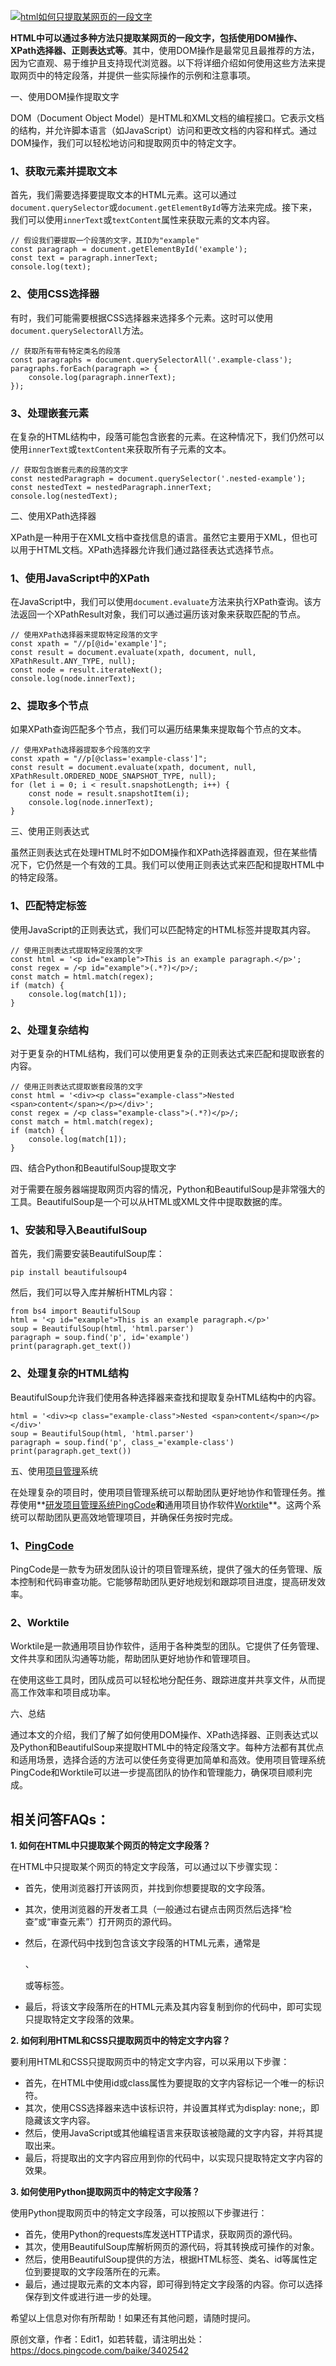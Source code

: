 [![html如何只提取某网页的一段文字](https://cdn-docs-new.pingcode.com/baike/wp-content/uploads/2024/10/d20ca504fe6a303acccb057e2ffbec2b.webp)](https://cdn-docs-new.pingcode.com/baike/wp-content/uploads/2024/10/d20ca504fe6a303acccb057e2ffbec2b.webp)

**HTML中可以通过多种方法只提取某网页的一段文字，包括使用DOM操作、XPath选择器、正则表达式等**。其中，使用DOM操作是最常见且最推荐的方法，因为它直观、易于维护且支持现代浏览器。以下将详细介绍如何使用这些方法来提取网页中的特定段落，并提供一些实际操作的示例和注意事项。

一、使用DOM操作提取文字

DOM（Document Object Model）是HTML和XML文档的编程接口。它表示文档的结构，并允许脚本语言（如JavaScript）访问和更改文档的内容和样式。通过DOM操作，我们可以轻松地访问和提取网页中的特定文字。

### 1、获取元素并提取文本

首先，我们需要选择要提取文本的HTML元素。这可以通过`document.querySelector`或`document.getElementById`等方法来完成。接下来，我们可以使用`innerText`或`textContent`属性来获取元素的文本内容。

```
// 假设我们要提取一个段落的文字，其ID为"example"
const paragraph = document.getElementById('example');
const text = paragraph.innerText;
console.log(text);
```

### 2、使用CSS选择器

有时，我们可能需要根据CSS选择器来选择多个元素。这时可以使用`document.querySelectorAll`方法。

```
// 获取所有带有特定类名的段落
const paragraphs = document.querySelectorAll('.example-class');
paragraphs.forEach(paragraph => {
    console.log(paragraph.innerText);
});
```

### 3、处理嵌套元素

在复杂的HTML结构中，段落可能包含嵌套的元素。在这种情况下，我们仍然可以使用`innerText`或`textContent`来获取所有子元素的文本。

```
// 获取包含嵌套元素的段落的文字
const nestedParagraph = document.querySelector('.nested-example');
const nestedText = nestedParagraph.innerText;
console.log(nestedText);
```

二、使用XPath选择器

XPath是一种用于在XML文档中查找信息的语言。虽然它主要用于XML，但也可以用于HTML文档。XPath选择器允许我们通过路径表达式选择节点。

### 1、使用JavaScript中的XPath

在JavaScript中，我们可以使用`document.evaluate`方法来执行XPath查询。该方法返回一个XPathResult对象，我们可以通过遍历该对象来获取匹配的节点。

```
// 使用XPath选择器来提取特定段落的文字
const xpath = "//p[@id='example']";
const result = document.evaluate(xpath, document, null, XPathResult.ANY_TYPE, null);
const node = result.iterateNext();
console.log(node.innerText);
```

### 2、提取多个节点

如果XPath查询匹配多个节点，我们可以遍历结果集来提取每个节点的文本。

```
// 使用XPath选择器提取多个段落的文字
const xpath = "//p[@class='example-class']";
const result = document.evaluate(xpath, document, null, XPathResult.ORDERED_NODE_SNAPSHOT_TYPE, null);
for (let i = 0; i < result.snapshotLength; i++) {
    const node = result.snapshotItem(i);
    console.log(node.innerText);
}
```

三、使用正则表达式

虽然正则表达式在处理HTML时不如DOM操作和XPath选择器直观，但在某些情况下，它仍然是一个有效的工具。我们可以使用正则表达式来匹配和提取HTML中的特定段落。

### 1、匹配特定标签

使用JavaScript的正则表达式，我们可以匹配特定的HTML标签并提取其内容。

```
// 使用正则表达式提取特定段落的文字
const html = '<p id="example">This is an example paragraph.</p>';
const regex = /<p id="example">(.*?)</p>/;
const match = html.match(regex);
if (match) {
    console.log(match[1]);
}
```

### 2、处理复杂结构

对于更复杂的HTML结构，我们可以使用更复杂的正则表达式来匹配和提取嵌套的内容。

```
// 使用正则表达式提取嵌套段落的文字
const html = '<div><p class="example-class">Nested <span>content</span></p></div>';
const regex = /<p class="example-class">(.*?)</p>/;
const match = html.match(regex);
if (match) {
    console.log(match[1]);
}
```

四、结合Python和BeautifulSoup提取文字

对于需要在服务器端提取网页内容的情况，Python和BeautifulSoup是非常强大的工具。BeautifulSoup是一个可以从HTML或XML文件中提取数据的库。

### 1、安装和导入BeautifulSoup

首先，我们需要安装BeautifulSoup库：

```
pip install beautifulsoup4
```

然后，我们可以导入库并解析HTML内容：

```
from bs4 import BeautifulSoup
html = '<p id="example">This is an example paragraph.</p>'
soup = BeautifulSoup(html, 'html.parser')
paragraph = soup.find('p', id='example')
print(paragraph.get_text())
```

### 2、处理复杂的HTML结构

BeautifulSoup允许我们使用各种选择器来查找和提取复杂HTML结构中的内容。

```
html = '<div><p class="example-class">Nested <span>content</span></p></div>'
soup = BeautifulSoup(html, 'html.parser')
paragraph = soup.find('p', class_='example-class')
print(paragraph.get_text())
```

五、使用[项目管理](https://sc.pingcode.com/bvlpm "项目管理")系统

在处理复杂的项目时，使用项目管理系统可以帮助团队更好地协作和管理任务。推荐使用**[研发项目管理系统PingCode](https://sc.pingcode.com/dxsxk "研发项目管理系统PingCode")**和**通用项目协作软件[Worktile](https://sc.pingcode.com/zwe04 "Worktile")**。这两个系统可以帮助团队更高效地管理项目，并确保任务按时完成。

### 1、[PingCode](https://sc.pingcode.com/dxsxk "PingCode")

PingCode是一款专为研发团队设计的项目管理系统，提供了强大的任务管理、版本控制和代码审查功能。它能够帮助团队更好地规划和跟踪项目进度，提高研发效率。

### 2、Worktile

Worktile是一款通用项目协作软件，适用于各种类型的团队。它提供了任务管理、文件共享和团队沟通等功能，帮助团队更好地协作和管理项目。

在使用这些工具时，团队成员可以轻松地分配任务、跟踪进度并共享文件，从而提高工作效率和项目成功率。

六、总结

通过本文的介绍，我们了解了如何使用DOM操作、XPath选择器、正则表达式以及Python和BeautifulSoup来提取HTML中的特定段落文字。每种方法都有其优点和适用场景，选择合适的方法可以使任务变得更加简单和高效。使用项目管理系统PingCode和Worktile可以进一步提高团队的协作和管理能力，确保项目顺利完成。

## **相关问答FAQs：**

**1. 如何在HTML中只提取某个网页的特定文字段落？**

在HTML中只提取某个网页的特定文字段落，可以通过以下步骤实现：

- 首先，使用浏览器打开该网页，并找到你想要提取的文字段落。
- 其次，使用浏览器的开发者工具（一般通过右键点击网页然后选择“检查”或“审查元素”）打开网页的源代码。
- 然后，在源代码中找到包含该文字段落的HTML元素，通常是
  
  、
  
  或等标签。
- 最后，将该文字段落所在的HTML元素及其内容复制到你的代码中，即可实现只提取特定文字段落的效果。

**2. 如何利用HTML和CSS只提取网页中的特定文字内容？**

要利用HTML和CSS只提取网页中的特定文字内容，可以采用以下步骤：

- 首先，在HTML中使用id或class属性为要提取的文字内容标记一个唯一的标识符。
- 其次，使用CSS选择器来选中该标识符，并设置其样式为display: none;，即隐藏该文字内容。
- 然后，使用JavaScript或其他编程语言来获取该被隐藏的文字内容，并将其提取出来。
- 最后，将提取出的文字内容应用到你的代码中，以实现只提取特定文字内容的效果。

**3. 如何使用Python提取网页中的特定文字段落？**

使用Python提取网页中的特定文字段落，可以按照以下步骤进行：

- 首先，使用Python的requests库发送HTTP请求，获取网页的源代码。
- 其次，使用BeautifulSoup库解析网页的源代码，将其转换成可操作的对象。
- 然后，使用BeautifulSoup提供的方法，根据HTML标签、类名、id等属性定位到要提取的文字段落所在的元素。
- 最后，通过提取元素的文本内容，即可得到特定文字段落的内容。你可以选择保存到文件或进行进一步的处理。

希望以上信息对你有所帮助！如果还有其他问题，请随时提问。

原创文章，作者：Edit1，如若转载，请注明出处：https://docs.pingcode.com/baike/3402542